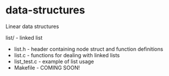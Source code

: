 data-structures
==============

Linear data structures

list/ - linked list
 *   list.h - header containing node struct and function definitions
 *   list.c - functions for dealing with linked lists
 *   list_test.c - example of list usage
 *   Makefile - COMING SOON!
